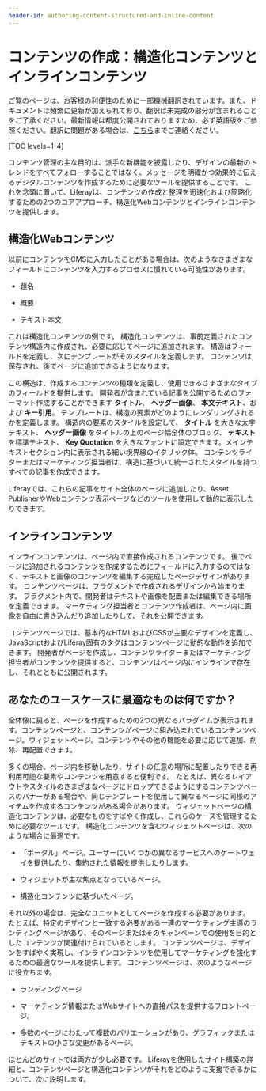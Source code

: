 ```yaml
---
header-id: authoring-content-structured-and-inline-content
---
```


# コンテンツの作成：構造化コンテンツとインラインコンテンツ

<p class="alert alert-info"><span class="wysiwyg-color-blue120">ご覧のページは、お客様の利便性のために一部機械翻訳されています。また、ドキュメントは頻繁に更新が加えられており、翻訳は未完成の部分が含まれることをご了承ください。最新情報は都度公開されておりますため、必ず英語版をご参照ください。翻訳に問題がある場合は、<a href="mailto:support-content-jp@liferay.com">こちら</a>までご連絡ください。</span></p>

[TOC levels=1-4]

コンテンツ管理の主な目的は、派手な新機能を披露したり、デザインの最新のトレンドをすべてフォローすることではなく、メッセージを明確かつ効果的に伝えるデジタルコンテンツを作成するために必要なツールを提供することです。 これを念頭に置いて、Liferayは、コンテンツの作成と整理を迅速化および簡略化するための2つのコアアプローチ、構造化Webコンテンツとインラインコンテンツを提供します。

## 構造化Webコンテンツ

以前にコンテンツをCMSに入力したことがある場合は、次のようなさまざまなフィールドにコンテンツを入力するプロセスに慣れている可能性があります。

  - 題名

  - 概要

  - テキスト本文

これは構造化コンテンツの例です。 構造化コンテンツは、事前定義されたコンテンツ構造内に作成され、必要に応じてページに追加されます。 構造はフィールドを定義し、次にテンプレートがそのスタイルを定義します。 コンテンツは保存され、後でページに追加できるようになります。

この構造は、作成するコンテンツの種類を定義し、使用できるさまざまなタイプのフィールドを提供します。 開発者が含まれている記事を公開するためのフォーマット作成することができます **タイトル**、 **ヘッダー画像**、 **本文テキスト**、および **キー引用**。 テンプレートは、構造の要素がどのようにレンダリングされるかを定義します。 構造内の要素のスタイルを設定して、 **タイトル** を大きな太字テキスト、 **ヘッダー画像** をタイトルの上のページ幅全体のブロック、 **テキスト** を標準テキスト、 **Key Quotation** を大きなフォントに設定できます。メインテキストセクション内に表示される細い境界線のイタリック体。 コンテンツライターまたはマーケティング担当者は、構造に基づいて統一されたスタイルを持つすべての記事を作成できます。

Liferayでは、これらの記事をサイト全体のページに追加したり、Asset PublisherやWebコンテンツ表示ページなどのツールを使用して動的に表示したりできます。

## インラインコンテンツ

インラインコンテンツは、ページ内で直接作成されるコンテンツです。 後でページに追加されるコンテンツを作成するためにフィールドに入力するのではなく、テキストと画像のコンテンツを編集する完成したページデザインがあります。 コンテンツページは、フラグメントで作成されるデザインから始まります。 フラグメント内で、開発者はテキストや画像を配置または編集できる場所を定義できます。 マーケティング担当者とコンテンツ作成者は、ページ内に画像を自由に書き込んだり追加したりして、それを公開できます。

コンテンツページでは、基本的なHTMLおよびCSSが主要なデザインを定義し、JavaScriptおよびLiferay固有のタグはコンテンツページに動的な動作を追加できます。 開発者がページを作成し、コンテンツライターまたはマーケティング担当者がコンテンツを提供すると、コンテンツはページ内にインラインで存在し、それとともに公開されます。

## あなたのユースケースに最適なものは何ですか？

全体像に戻ると、ページを作成するための2つの異なるパラダイムが表示されます。コンテンツページと、コンテンツがページに組み込まれているコンテンツページ。ウィジェットページ。コンテンツやその他の機能を必要に応じて追加、削除、再配置できます。

多くの場合、ページ内を移動したり、サイトの任意の場所に配置したりできる再利用可能な要素やコンテンツを用意すると便利です。 たとえば、異なるレイアウトやスタイルのさまざまなページにドロップできるようにするコンテンツベースのバナーがある場合や、同じテンプレートを使用して異なるページに同様のアイテムを作成するコンテンツがある場合があります。 ウィジェットページの構造化コンテンツは、必要なものをすばやく作成し、これらのケースを管理するために必要なツールです。 構造化コンテンツを含むウィジェットページは、次のような場合に最適です。

  - 「ポータル」ページ。ユーザーにいくつかの異なるサービスへのゲートウェイを提供したり、集約された情報を提供したりします。

  - ウィジェットが主な焦点となっているページ。

  - 構造化コンテンツに基づいたページ。

それ以外の場合は、完全なユニットとしてページを作成する必要があります。 たとえば、特定のデザインと一致する必要がある一連のマーケティング主導のランディングページがあり、そのページまたはそのキャンペーンでの使用を目的としたコンテンツが関連付けられているとします。 コンテンツページは、デザインをすばやく実現し、インラインコンテンツを使用してマーケティングを強化するための最適なツールを提供します。 コンテンツページは、次のようなページに役立ちます。

  - ランディングページ

  - マーケティング情報またはWebサイトへの直接パスを提供するフロントページ。

  - 多数のページにわたって複数のバリエーションがあり、グラフィックまたはテキストの小さな変更があるページ。

ほとんどのサイトでは両方が少し必要です。 Liferayを使用したサイト構築の詳細と、コンテンツページと構造化コンテンツがそれをどのように支援できるかについて、次に説明します。
